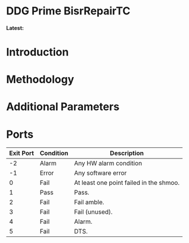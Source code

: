 ﻿# DDG Prime BisrRepairTC
#### Latest: 

# Introduction
# Methodology
# Additional Parameters
# Ports
| Exit Port       | Condition   | Description |   
| -----------     | ----------- | ----------- |    
| -2  | Alarm | Any HW alarm condition |    
| -1  | Error | Any software error |   
| 0   | Fail  | At least one point failed in the shmoo. |   
| 1   | Pass  | Pass. |   
| 2   | Fail  | Fail amble. |   
| 3   | Fail  | Fail (unused). |
| 4   | Fail  | Alarm. |   
| 5   | Fail  | DTS. |   
